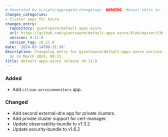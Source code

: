 ```yaml
---
# Generated by scripts/aggregate-changelogs. WARNING: Manual edits to this files will be overwritten.
changes_categories:
- Cluster apps for Azure
changes_entry:
  repository: giantswarm/default-apps-azure
  url: https://github.com/giantswarm/default-apps-azure/blob/master/CHANGELOG.md#0110---2024-03-14
  version: 0.11.0
  version_tag: v0.11.0
date: '2024-03-14T09:31:39'
description: Changelog entry for giantswarm/default-apps-azure version 0.11.0, published
  on 14 March 2024, 09:31.
title: default-apps-azure release v0.11.0
---
```


### Added
- Add `cilium-servicemonitors` app.
### Changed
- Add second external-dns app for private clusters.
- Add private cluster support for cert-manager.
- Update observability-bundle to v1.3.2
- Update security-bundle to v1.6.2
